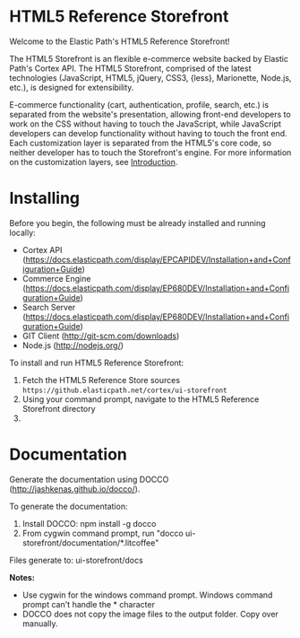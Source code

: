 HTML5 Reference Storefront
=============
Welcome to the Elastic Path's HTML5 Reference Storefront!

The HTML5 Storefront is an flexible e-commerce website backed by Elastic Path's Cortex API.
The HTML5 Storefront, comprised of the latest technologies (JavaScript, HTML5, jQuery, CSS3, {less}, Marionette, Node.js, etc.), is designed for extensibility.

E-commerce functionality (cart, authentication, profile, search, etc.) is separated from the website's presentation, allowing
front-end developers to work on the CSS without having to touch the JavaScript, while JavaScript developers can develop
functionality without having to touch the front end. Each customization layer is separated from the HTML5's core code, so
neither developer has to touch the Storefront's engine. For more information on the customization layers, see <a href="documentation/introduction.md">Introduction</a>.


Installing
====================
Before you begin, the following must be already installed and running locally:

* Cortex API (https://docs.elasticpath.com/display/EPCAPIDEV/Installation+and+Configuration+Guide)
* Commerce Engine (https://docs.elasticpath.com/display/EP680DEV/Installation+and+Configuration+Guide)
* Search Server (https://docs.elasticpath.com/display/EP680DEV/Installation+and+Configuration+Guide)
* GIT Client (http://git-scm.com/downloads)
* Node.js (http://nodejs.org/)

To install and run HTML5 Reference Storefront:
<ol>
<li>Fetch the HTML5 Reference Store sources </br>
<code>https://github.elasticpath.net/cortex/ui-storefront</code>
</li>
<li>Using your command prompt, navigate to the HTML5 Reference Storefront directory</li>
<li></li>
</ol>



Documentation
=============
Generate the documentation using DOCCO (http://jashkenas.github.io/docco/).

To generate the documentation:

1. Install DOCCO: npm install -g docco
2. From cygwin command prompt, run "docco ui-storefront/documentation/*.litcoffee"

Files generate to: ui-storefront/docs

**Notes:**

- Use cygwin for the windows command prompt. Windows command prompt can't handle the * character
- DOCCO does not copy the image files to the output folder. Copy over manually.